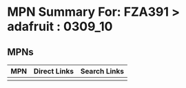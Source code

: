 



# MPN Summary For: FZA391 > adafruit : 0309_10

## MPNs
  

|MPN|Direct Links|Search Links|
| :--- | :--- | :--- |
||||
